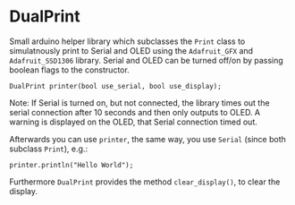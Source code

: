 # DualPrint

Small arduino helper library which subclasses the `Print` class to simulatnously print to Serial and OLED using the `Adafruit_GFX` and `Adafruit_SSD1306` library.
Serial and OLED can be turned off/on by passing boolean flags to the constructor.

```
DualPrint printer(bool use_serial, bool use_display);
```

Note: If Serial is turned on, but not connected, the library times out the serial connection after 10 seconds and then only outputs to OLED. A warning is displayed on the OLED, that Serial connection timed out.

Afterwards you can use `printer`, the same way, you use `Serial` (since both subclass `Print`), e.g.:

```
printer.println("Hello World");
```

Furthermore `DualPrint` provides the method `clear_display()`, to clear the display. 
